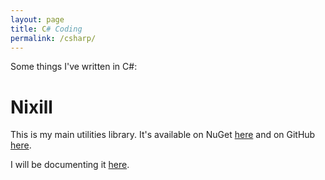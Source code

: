 ```yaml
---
layout: page
title: C# Coding
permalink: /csharp/
---
```


Some things I've written in C#:

# Nixill
This is my main utilities library. It's available on NuGet [here](https://www.nuget.org/packages/Nixill/) and on GitHub [here](https://github.com/StevenH237/CSharp.Nixill).

I will be documenting it [here](nixill).